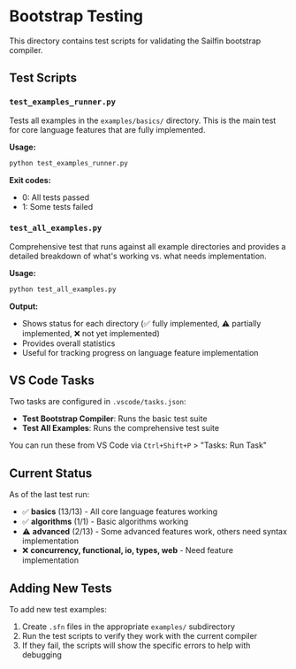 # Bootstrap Testing

This directory contains test scripts for validating the Sailfin bootstrap compiler.

## Test Scripts

### `test_examples_runner.py`
Tests all examples in the `examples/basics/` directory. This is the main test for core language features that are fully implemented.

**Usage:**
```bash
python test_examples_runner.py
```

**Exit codes:**
- 0: All tests passed
- 1: Some tests failed

### `test_all_examples.py` 
Comprehensive test that runs against all example directories and provides a detailed breakdown of what's working vs. what needs implementation.

**Usage:**
```bash
python test_all_examples.py
```

**Output:**
- Shows status for each directory (✅ fully implemented, ⚠️ partially implemented, ❌ not yet implemented)
- Provides overall statistics
- Useful for tracking progress on language feature implementation

## VS Code Tasks

Two tasks are configured in `.vscode/tasks.json`:
- **Test Bootstrap Compiler**: Runs the basic test suite
- **Test All Examples**: Runs the comprehensive test suite

You can run these from VS Code via `Ctrl+Shift+P` > "Tasks: Run Task"

## Current Status

As of the last test run:
- ✅ **basics** (13/13) - All core language features working
- ✅ **algorithms** (1/1) - Basic algorithms working  
- ⚠️ **advanced** (2/13) - Some advanced features work, others need syntax implementation
- ❌ **concurrency, functional, io, types, web** - Need feature implementation

## Adding New Tests

To add new test examples:
1. Create `.sfn` files in the appropriate `examples/` subdirectory
2. Run the test scripts to verify they work with the current compiler
3. If they fail, the scripts will show the specific errors to help with debugging

